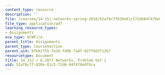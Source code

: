 ```yaml
---
content_type: resource
description: ''
file: /courses/14-15j-networks-spring-2018/52af8c7f828e81c572d684f470e0f9ca_MIT14_15JS18_ps2.pdf
file_type: application/pdf
learning_resource_types:
- Assignments
ocw_type: OCWFile
parent_title: Assignments
parent_type: CourseSection
parent_uid: bfb01f55-7e18-fd96-7a8f-927f9d3712b7
resourcetype: Document
title: 14.15J / 6.207J Networks, Problem Set 2
uid: 52af8c7f-828e-81c5-72d6-84f470e0f9ca
---
```

